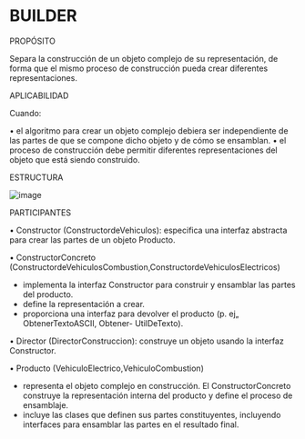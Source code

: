 <h1>BUILDER</h1>

PROPÓSITO

Separa la construcción de un objeto complejo de su representación, de forma que el mismo proceso de construcción pueda crear diferentes representaciones.


APLICABILIDAD

Cuando:

• el algoritmo para crear un objeto complejo debiera ser independiente de las partes de que se compone dicho objeto y de cómo se ensamblan.
• el proceso de construcción debe permitir diferentes representaciones del objeto que está siendo construido.

ESTRUCTURA


![image](https://user-images.githubusercontent.com/52029674/198869788-2267acce-529d-44df-aea1-671acb99859d.png)



PARTICIPANTES

• Constructor (ConstructordeVehiculos): especifica una interfaz abstracta para crear las partes de un objeto Producto.

• ConstructorConcreto (ConstructordeVehiculosCombustion,ConstructordeVehiculosElectricos)

- implementa la interfaz Constructor para construir y ensamblar las partes del producto.
- define la representación a crear.
- proporciona una interfaz para devolver el producto (p. ej„ ObtenerTextoASCII, Obtener- UtilDeTexto).

• Director (DirectorConstruccion): construye un objeto usando la interfaz Constructor. 

• Producto (VehiculoElectrico,VehiculoCombustion)

- representa el objeto complejo en construcción. El ConstructorConcreto construye la representación interna del producto y define el proceso de ensamblaje.
- incluye las clases que definen sus partes constituyentes, incluyendo interfaces para ensamblar las partes en el resultado final.

